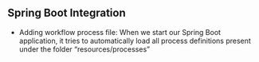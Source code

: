 
## Spring Boot Integration

- Adding workflow process file:   When we start our Spring Boot application, it tries to automatically load all process definitions present under the folder “resources/processes”